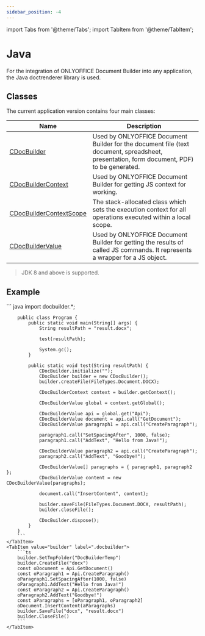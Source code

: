 ```yaml
---
sidebar_position: -4
---
```


import Tabs from '@theme/Tabs';
import TabItem from '@theme/TabItem';

# Java

For the integration of ONLYOFFICE Document Builder into any application, the Java doctrenderer library is used.

## Classes

The current application version contains four main classes:

| **Name**                                                                      | **Description**                                                                                                                           |
| ----------------------------------------------------------------------------- | ----------------------------------------------------------------------------------------------------------------------------------------- |
| [CDocBuilder](CDocBuilder/CDocBuilder.md)                                     | Used by ONLYOFFICE Document Builder for the document file (text document, spreadsheet, presentation, form document, PDF) to be generated. |
| [CDocBuilderContext](CDocBuilderContext/CDocBuilderContext.md)                | Used by ONLYOFFICE Document Builder for getting JS context for working.                                                                   |
| [CDocBuilderContextScope](CDocBuilderContextScope/CDocBuilderContextScope.md) | The stack-allocated class which sets the execution context for all operations executed within a local scope.                              |
| [CDocBuilderValue](CDocBuilderValue/CDocBuilderValue.md)                      | Used by ONLYOFFICE Document Builder for getting the results of called JS commands. It represents a wrapper for a JS object.               |

> JDK 8 and above is supported.

## Example

<Tabs>
    <TabItem value="java" label="Java">
        ``` java
        import docbuilder.*;

        public class Program {
            public static void main(String[] args) {
                String resultPath = "result.docx";

                test(resultPath);

                System.gc();
            }

            public static void test(String resultPath) {
                CDocBuilder.initialize("");
                CDocBuilder builder = new CDocBuilder();
                builder.createFile(FileTypes.Document.DOCX);

                CDocBuilderContext context = builder.getContext();

                CDocBuilderValue global = context.getGlobal();

                CDocBuilderValue api = global.get("Api");
                CDocBuilderValue document = api.call("GetDocument");
                CDocBuilderValue paragraph1 = api.call("CreateParagraph");

                paragraph1.call("SetSpacingAfter", 1000, false);
                paragraph1.call("AddText", "Hello from Java!");

                CDocBuilderValue paragraph2 = api.call("CreateParagraph");
                paragraph2.call("AddText", "Goodbye!");

                CDocBuilderValue[] paragraphs = { paragraph1, paragraph2 };
                CDocBuilderValue content = new CDocBuilderValue(paragraphs);

                document.call("InsertContent", content);

                builder.saveFile(FileTypes.Document.DOCX, resultPath);
                builder.closeFile();

                CDocBuilder.dispose();
            }
        }
        ```
    </TabItem>
    <TabItem value="builder" label=".docbuilder">
        ```ts
        builder.SetTmpFolder("DocBuilderTemp")
        builder.CreateFile("docx")
        const oDocument = Api.GetDocument()
        const oParagraph1 = Api.CreateParagraph()
        oParagraph1.SetSpacingAfter(1000, false)
        oParagraph1.AddText("Hello from Java!")
        const oParagraph2 = Api.CreateParagraph()
        oParagraph2.AddText("Goodbye!")
        const aParagraphs = [oParagraph1, oParagraph2]
        oDocument.InsertContent(aParagraphs)
        builder.SaveFile("docx", "result.docx")
        builder.CloseFile()
        ```
    </TabItem>
</Tabs>
